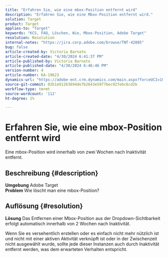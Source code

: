 ```yaml
---
title: "Erfahren Sie, wie eine mbox-Position entfernt wird"
description: "Erfahren Sie, wie eine Mbox-Position entfernt wird."
solution: Target
product: Target
applies-to: "Target"
keywords: "KCS, FAQ, Löschen, Wie, Mbox-Position, Adobe Target"
resolution: Resolution
internal-notes: "https://jira.corp.adobe.com/browse/TNT-42085"
bug: false
article-created-by: Victoria Barnato
article-created-date: "4/30/2024 6:41:37 PM"
article-published-by: Victoria Barnato
article-published-date: "4/30/2024 6:46:46 PM"
version-number: 4
article-number: KA-19623
dynamics-url: "https://adobe-ent.crm.dynamics.com/main.aspx?forceUCI=1&pagetype=entityrecord&etn=knowledgearticle&id=740e5744-2107-ef11-9f89-000d3a31b84a"
source-git-commit: 02b1e91263694de7b2643e5977bec92febc6cd2b
workflow-type: tm+mt
source-wordcount: '112'
ht-degree: 1%

---
```


# Erfahren Sie, wie eine mbox-Position entfernt wird


Eine mbox-Position wird innerhalb von zwei Wochen nach Inaktivität entfernt.

## Beschreibung {#description}

<b>Umgebung</b>
Adobe Target<br><b>Problem</b>
Wie löscht man eine mbox-Position?

## Auflösung {#resolution}


<b>Lösung</b>
Das Entfernen einer Mbox-Position aus der Dropdown-Sichtbarkeit erfolgt automatisch innerhalb von 2 Wochen nach Inaktivität.

Wenn Sie es versehentlich erstellen oder es einfach nicht mehr nützlich ist und nicht mit einer aktiven Aktivität verknüpft ist oder in der Zwischenzeit nicht ausgewählt wurde, sollte jede dieser Instanzen auch durch Inaktivität entfernt werden, was dem erwarteten Verhalten entspricht.
